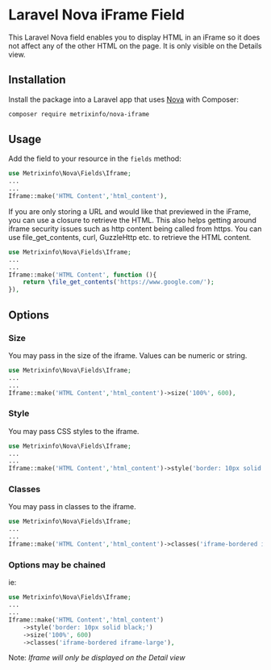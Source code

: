 # Laravel Nova iFrame Field 

This Laravel Nova field enables you to display HTML in an iFrame so it does not affect any of the other HTML on the page.
It is only visible on the Details view.

## Installation

Install the package into a Laravel app that uses [Nova](https://nova.laravel.com) with Composer:

```bash
composer require metrixinfo/nova-iframe
```

## Usage

Add the field to your resource in the ```fields``` method:

```php
use Metrixinfo\Nova\Fields\Iframe;
...
...
Iframe::make('HTML Content','html_content'),
```

If you are only storing a URL and would like that previewed in the iFrame, you can use a closure to retrieve the HTML.
This also helps getting around iframe security issues such as http content being called from https.
You can use file_get_contents, curl, GuzzleHttp etc. to retrieve the HTML content.

```php
use Metrixinfo\Nova\Fields\Iframe;
...
...
Iframe::make('HTML Content', function (){
    return \file_get_contents('https://www.google.com/');
}),
```

## Options

### Size
You may pass in the size of the iframe. Values can be numeric or string.

```php
use Metrixinfo\Nova\Fields\Iframe;
...
...
Iframe::make('HTML Content','html_content')->size('100%', 600),
```

### Style
You may pass CSS styles to the iframe.

```php
use Metrixinfo\Nova\Fields\Iframe;
...
...
Iframe::make('HTML Content','html_content')->style('border: 10px solid black;'),
```

### Classes
You may pass in classes to the iframe.

```php
use Metrixinfo\Nova\Fields\Iframe;
...
...
Iframe::make('HTML Content','html_content')->classes('iframe-bordered iframe-large'),
```

### Options may be chained
ie: 
```php
use Metrixinfo\Nova\Fields\Iframe;
...
...
Iframe::make('HTML Content','html_content')
    ->style('border: 10px solid black;')
    ->size('100%', 600)
    ->classes('iframe-bordered iframe-large'),
```

Note: _Iframe will only be displayed on the Detail view_
